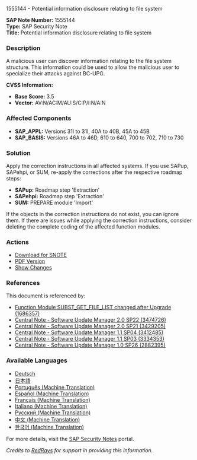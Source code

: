 1555144 - Potential information disclosure relating to file system

**SAP Note Number:** 1555144  
**Type:** SAP Security Note  
**Title:** Potential information disclosure relating to file system  

### Description
A malicious user can discover information relating to the file system structure. This information could be used to allow the malicious user to specialize their attacks against BC-UPG.

**CVSS Information:**  
- **Base Score:** 3.5  
- **Vector:** AV:N/AC:M/AU:S/C:P/I:N/A:N  

### Affected Components
- **SAP_APPL:** Versions 31I to 31I, 40A to 40B, 45A to 45B  
- **SAP_BASIS:** Versions 46A to 46D, 610 to 640, 700 to 702, 710 to 730  

### Solution
Apply the correction instructions in all affected systems. If you use SAPup, SAPehpi, or SUM, re-apply the corrections after the respective roadmap steps:
- **SAPup:** Roadmap step 'Extraction'
- **SAPehpi:** Roadmap step 'Extraction'
- **SUM:** PREPARE module 'Import'

If the objects in the correction instructions do not exist, you can ignore them. If there are issues while applying the correction instructions, consider deleting the complete coding of the affected function modules.

### Actions
- [Download for SNOTE](https://notesdownloads.sap.com/note/0040000009218092017)
- [PDF Version](https://userapps.support.sap.com/sap/support/sfm/notes/print/0001555144?language=en-US&token=F703CED988646F61D47F2D156C5AA83E)
- [Show Changes](https://me.sap.com/notesLatestChanges/0001555144/E/diff)

### References
This document is referenced by:
- [Function Module SUBST_GET_FILE_LIST changed after Upgrade (1686357)](https://me.sap.com/notes/1686357)
- [Central Note - Software Update Manager 2.0 SP22 (3474726)](https://me.sap.com/notes/3474726)
- [Central Note - Software Update Manager 2.0 SP21 (3429205)](https://me.sap.com/notes/3429205)
- [Central Note - Software Update Manager 1.1 SP04 (3412485)](https://me.sap.com/notes/3412485)
- [Central Note - Software Update Manager 1.1 SP03 (3334353)](https://me.sap.com/notes/3334353)
- [Central Note - Software Update Manager 1.0 SP26 (2882395)](https://me.sap.com/notes/2882395)

### Available Languages
- [Deutsch](https://me.sap.com/notes/0001555144/D)  
- [日本語](https://me.sap.com/notes/0001555144/J)  
- [Português (Machine Translation)](https://me.sap.com/notes/0001555144/P)  
- [Español (Machine Translation)](https://me.sap.com/notes/0001555144/S)  
- [Français (Machine Translation)](https://me.sap.com/notes/0001555144/F)  
- [Italiano (Machine Translation)](https://me.sap.com/notes/0001555144/I)  
- [Русский (Machine Translation)](https://me.sap.com/notes/0001555144/R)  
- [中文 (Machine Translation)](https://me.sap.com/notes/0001555144/1)  
- [한국어 (Machine Translation)](https://me.sap.com/notes/0001555144/3)  

For more details, visit the [SAP Security Notes](https://me.sap.com/) portal.

*Credits to [RedRays](https://redrays.io) for support in providing this information.*